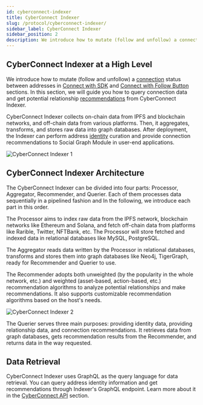 ```yaml
---
id: cyberconnect-indexer
title: CyberConnect Indexer
slug: /protocol/cyberconnect-indexer/
sidebar_label: CyberConnect Indexer
sidebar_position: 2
description: We introduce how to mutate (follow and unfollow) a connection status between addresses in Connect with SDK and Connect with Follow Button sections.
---
```


## CyberConnect Indexer at a High Level

We introduce how to mutate (follow and unfollow) a [connection](/concepts/connection/) status between addresses in [Connect with SDK](/cyberconnect-sdk/connect-with-js-sdk/) and [Connect with Follow Button](/cyberconnect-sdk/connect-with-follow-button/) sections. In this section, we will guide you how to query connection data and get potential relationship [recommendations](/concepts/recommend/) from CyberConnect Indexer.

CyberConnect Indexer collects on-chain data from IPFS and blockchain networks, and off-chain data from various platforms. Then, it aggregates, transforms, and stores raw data into graph databases. After deployment, the Indexer can perform address [identity](/concepts/identity/) curation and provide connection recommendations to Social Graph Module in user-end applications.

![CyberConnect Indexer 1](/img/v1/protocol/indexer1.png)

## CyberConnect Indexer Architecture

The CyberConnect Indexer can be divided into four parts: Processor, Aggregator, Recommender, and Querier. Each of them processes data sequentially in a pipelined fashion and In the following, we introduce each part in this order.

The Processor aims to index raw data from the IPFS network, blockchain networks like Ethereum and Solana, and fetch off-chain data from platforms like Rarible, Twitter, NFTBank, etc. The Processor will store fetched and indexed data in relational databases like MySQL, PostgreSQL.

The Aggregator reads data written by the Processor in relational databases, transforms and stores them into graph databases like Neo4j, TigerGraph, ready for Recommender and Querier to use.

The Recommender adopts both unweighted (by the popularity in the whole network, etc.) and weighted (asset-based, action-based, etc.) recommendation algorithms to analyze potential relationships and make recommendations. It also supports customizable recommendation algorithms based on the host's needs.

![CyberConnect Indexer 2](/img/v1/protocol/indexer2.png)

The Querier serves three main purposes: providing identity data, providing relationship data, and connection recommendations. It retrieves data from graph databases, gets recommendation results from the Recommender, and returns data in the way requested.

## Data Retrieval

CyberConnect Indexer uses GraphQL as the query language for data retrieval. You can query address identity information and get recommendations through Indexer's GraphQL endpoint. Learn more about it in the [CyberConnect API](/cyberconnect-api/overview/) section.
